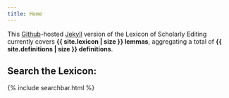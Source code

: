 ```yaml
---
title: Home
---
```


This [Github](https://github.com)-hosted [Jekyll](https://jekyllrb.com) version of the Lexicon of Scholarly Editing currently covers **{{ site.lexicon | size }} lemmas**, aggregating a total of **{{ site.definitions | size }} definitions**.

## Search the Lexicon:

{% include searchbar.html %}
